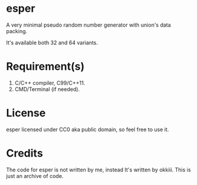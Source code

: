 # esper
A very minimal pseudo random number generator with union's data packing. <br>

It's available both 32 and 64 variants. <br>

# Requirement(s)
1. C/C++ compiler, C99/C++11. <br>
2. CMD/Terminal (if needed). <br>

# License
esper licensed under CC0 aka public domain, so feel free to use it. <br>

# Credits
The code for esper is not written by me, instead It's written by okkiii. This is just an archive of code.
